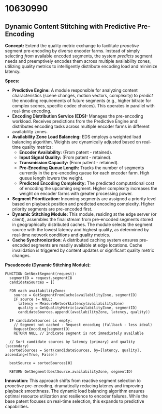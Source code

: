 # 10630990

## Dynamic Content Stitching with Predictive Pre-Encoding

**Concept:** Extend the quality metric exchange to facilitate *proactive* segment pre-encoding by diverse encoder farms. Instead of simply selecting *from* available encoded segments, the system *predicts* segment needs and preemptively encodes them across multiple availability zones, utilizing quality metrics to intelligently distribute encoding load and minimize latency.

**Specs:**

*   **Predictive Engine:** A module responsible for analyzing content characteristics (scene changes, motion vectors, complexity) to *predict* the encoding requirements of future segments (e.g., higher bitrate for complex scenes, specific codec choices). This operates in parallel with real-time encoding.
*   **Encoding Distribution Service (EDS):** Manages the pre-encoding workload. Receives predictions from the Predictive Engine and distributes encoding tasks across multiple encoder farms in different availability zones.
*   **Availability Zone Load Balancing:** EDS employs a weighted load balancing algorithm. Weights are dynamically adjusted based on real-time quality metrics:
    *   **Encoder Availability:** (From patent - retained).
    *   **Input Signal Quality:** (From patent - retained).
    *   **Transmission Capacity:** (From patent - retained).
    *   **Pre-Encoding Queue Length:** Tracks the number of segments currently in the pre-encoding queue for each encoder farm.  High queue length lowers the weight.
    *   **Predicted Encoding Complexity:** The predicted computational cost of encoding the upcoming segment.  Higher complexity increases the weight on encoder farms with greater processing power.
*   **Segment Prioritization:** Incoming segments are assigned a priority level based on playback position and predicted encoding complexity. Higher priority segments are pre-encoded first.
*   **Dynamic Stitching Module:**  This module, residing at the edge server (or client), assembles the final stream from pre-encoded segments stored in geographically distributed caches. The module selects the segment source with the lowest latency and highest quality, as determined by real-time network conditions and quality metrics.
*   **Cache Synchronization:** A distributed caching system ensures pre-encoded segments are readily available at edge locations. Cache invalidation is triggered by content updates or significant quality metric changes.

**Pseudocode (Dynamic Stitching Module):**

```
FUNCTION GetNextSegment(request):
  segmentID = request.segmentID
  candidateSources = []

  FOR each availabilityZone:
    source = GetSegmentFromCache(availabilityZone, segmentID)
    IF source != NULL:
      latency = MeasureNetworkLatency(availabilityZone)
      quality = GetQualityMetric(availabilityZone, segmentID)
      candidateSources.append((availabilityZone, latency, quality))

  IF candidateSources is empty:
    // Segment not cached - Request encoding (fallback - less ideal)
    RequestEncoding(segmentID)
    RETURN NULL // Indicate segment is not immediately available

  // Sort candidate sources by latency (primary) and quality (secondary)
  sortedSources = Sort(candidateSources, by=[latency, quality], ascending=[True, False])

  bestSource = sortedSources[0]

  RETURN GetSegment(bestSource.availabilityZone, segmentID)
```

**Innovation:** This approach shifts from reactive segment selection to *proactive* pre-encoding, dramatically reducing latency and improving playback smoothness. The dynamic load balancing algorithm ensures optimal resource utilization and resilience to encoder failures. While the base patent focuses on real-time selection, this expands to predictive capabilities.